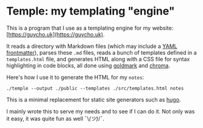 # Temple: my templating "engine"

This is a program that I use as a templating engine for my website: [https://guycho.uk](https://guycho.uk).

It reads a directory with Markdown files (which may include a [YAML frontmatter](https://pandoc.org/MANUAL.html#extension-yaml_metadata_block)), parses these `.md` files, reads a bunch of templates defined in a `templates.html` file, and generates HTML along with a CSS file for syntax highlighting in code blocks, all done using [goldmark](https://github.com/yuin/goldmark) and [chroma](https://github.com/alecthomas/chroma).

Here's how I use it to generate the HTML for my `notes`:

```shell
./temple --output ./public --templates ./src/templates.html notes
```

This is a minimal replacement for static site generators such as [hugo](https://github.com/gohugoio/hugo).

I mainly wrote this to serve my needs and to see if I can do it. Not only was it easy, it was quite fun as well ¯\\_(ツ)_/¯.
